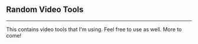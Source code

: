 ## Random Video Tools

---

This contains video tools that I'm using.  Feel free to use as well.  More to come!